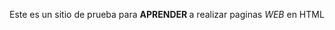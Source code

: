 Este es un sitio de prueba para <strong> APRENDER </strong> a realizar paginas <em> WEB </em> en HTML
